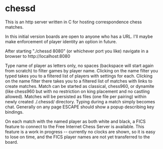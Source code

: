 # chessd
This is an http server written in C for hosting correspondence chess matches.

In this initial version boards are open to anyone who has a URL.
I'll maybe make enforcement of player identity an option in future.

After starting "./chessd 8080" (or whichever port you like) navigate in a browser to http://localhost:8080

Type name of player as letters only, no spaces (backspace will start again from scratch) to filter games by player name.
Clicking on the name filter you typed takes you to a filtered list of players with settings for each.
Clicking on the name filter there takes you to a filtered list of matches with links to create matches.
Match can be started as classical, chess960, or dynamite (like chess960 but with no restriction on king placement and no castling allowed).
Matches will be persisted as files (one file per pairing) within newly created ./.chessd/ directory.
Typing during a match simply becomes chat.
Generally on any page ESCAPE should show a popup describing key bindings.

On each match with the named player as both white and black, a FICS feature to connect to the Free Internet Chess Server is available.
This feature is a work in progress -- currently no clocks are shown, so it is easy to lose on time, and the FICS player names are not yet transferred to the board.
